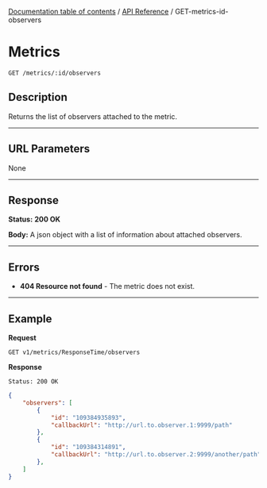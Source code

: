 [Documentation table of contents](../../TOC.md) / [API Reference](../../api.md) / GET-metrics-id-observers

# Metrics

	GET /metrics/:id/observers

## Description
Returns the list of observers attached to the metric.

***

## URL Parameters

None

***

## Response

**Status:** **200 OK**

**Body:** A json object with a list of information about attached observers.

***

## Errors

* **404 Resource not found** - The metric does not exist.

***

## Example
**Request**

	GET v1/metrics/ResponseTime/observers

**Response**

	Status: 200 OK

``` json
{
	"observers": [
		{
			"id": "109384935893",
			"callbackUrl": "http://url.to.observer.1:9999/path"
		},
		{
			"id": "109384314891",
			"callbackUrl": "http://url.to.observer.2:9999/another/path"
		},
	]
}
```